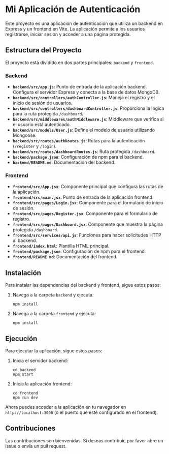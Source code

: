 # Mi Aplicación de Autenticación

Este proyecto es una aplicación de autenticación que utiliza un backend en Express y un frontend en Vite. La aplicación permite a los usuarios registrarse, iniciar sesión y acceder a una página protegida.

## Estructura del Proyecto

El proyecto está dividido en dos partes principales: `backend` y `frontend`.

### Backend

- **`backend/src/app.js`**: Punto de entrada de la aplicación backend. Configura el servidor Express y conecta a la base de datos MongoDB.
- **`backend/src/controllers/authController.js`**: Maneja el registro y el inicio de sesión de usuarios.
- **`backend/src/controllers/dashboardController.js`**: Proporciona la lógica para la ruta protegida `/dashboard`.
- **`backend/src/middlewares/authMiddleware.js`**: Middleware que verifica si el usuario está autenticado.
- **`backend/src/models/User.js`**: Define el modelo de usuario utilizando Mongoose.
- **`backend/src/routes/authRoutes.js`**: Rutas para la autenticación (`/register` y `/login`).
- **`backend/src/routes/dashboardRoutes.js`**: Ruta protegida `/dashboard`.
- **`backend/package.json`**: Configuración de npm para el backend.
- **`backend/README.md`**: Documentación del backend.

### Frontend

- **`frontend/src/App.jsx`**: Componente principal que configura las rutas de la aplicación.
- **`frontend/src/main.jsx`**: Punto de entrada de la aplicación frontend.
- **`frontend/src/pages/Login.jsx`**: Componente para el formulario de inicio de sesión.
- **`frontend/src/pages/Register.jsx`**: Componente para el formulario de registro.
- **`frontend/src/pages/Dashboard.jsx`**: Componente que muestra la página protegida `/dashboard`.
- **`frontend/src/services/api.js`**: Funciones para hacer solicitudes HTTP al backend.
- **`frontend/index.html`**: Plantilla HTML principal.
- **`frontend/package.json`**: Configuración de npm para el frontend.
- **`frontend/README.md`**: Documentación del frontend.

## Instalación

Para instalar las dependencias del backend y frontend, sigue estos pasos:

1. Navega a la carpeta `backend` y ejecuta:
   ```
   npm install
   ```

2. Navega a la carpeta `frontend` y ejecuta:
   ```
   npm install
   ```

## Ejecución

Para ejecutar la aplicación, sigue estos pasos:

1. Inicia el servidor backend:
   ```
   cd backend
   npm start
   ```

2. Inicia la aplicación frontend:
   ```
   cd frontend
   npm run dev
   ```

Ahora puedes acceder a la aplicación en tu navegador en `http://localhost:3000` (o el puerto que esté configurado en el frontend).

## Contribuciones

Las contribuciones son bienvenidas. Si deseas contribuir, por favor abre un issue o envía un pull request.